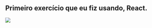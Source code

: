 ## Primeiro exercício que eu fiz usando, React.

<img src="https://user-images.githubusercontent.com/116130103/199999275-548a83a1-0c90-4afd-89cf-13d2df49272d.PNG">